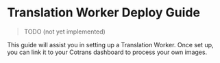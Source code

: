 # Translation Worker Deploy Guide

> TODO (not yet implemented)

This guide will assist you in setting up a Translation Worker.
Once set up, you can link it to your Cotrans dashboard to process your own images.
